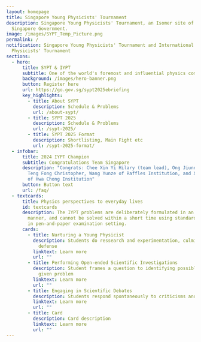 ```yaml
---
layout: homepage
title: Singapore Young Physicists' Tournament
description: Singapore Young Physicists' Tournament, an Isomer site of the
  Singapore Government.
image: /images/SYPT_Temp_Picture.png
permalink: /
notification: Singapore Young Physicists' Tournament and International Young
  Physicists' Tournament
sections:
  - hero:
      title: SYPT & IYPT
      subtitle: One of the world's foremost and influential physics competitions
      background: /images/hero-banner.png
      button: Register here
      url: https://go.gov.sg/sypt2025ebriefing
      key_highlights:
        - title: About SYPT
          description: Schedule & Problems
          url: /about-sypt/
        - title: SYPT 2025
          description: Schedule & Problems
          url: /sypt-2025/
        - title: SYPT 2025 Format
          description: Shortlisting, Main Fight etc
          url: /sypt-2025-format/
  - infobar:
      title: 2024 IYPT Champion
      subtitle: Congratulations Team Singapore
      description: "Congrats: Chee Xin Yi Hilary (team lead), Ong Jiunn Xiang, Tan
        Teng Fong Christopher, Wang Yunze of Raffles Institution, and Xu Kangyou
        of Hwa Chong Institution"
      button: Button text
      url: /faq/
  - textcards:
      title: Physics perspectives to everyday lives
      id: textcards
      description: The IYPT problems are deliberately formulated in an open-ended
        manner, and cannot be solved within a short time using standard methods
        in pen-and-paper examination setting.
      cards:
        - title: Nurturing a Young Physicist
          description: Students do ressearch and experimentation, culminating in an oral
            defense
          linktext: Learn more
          url: ""
        - title: Performing Open-ended Scientific Investigations
          description: Student frames a question to identifying possible solutions for a
            given problem
          linktext: Learn more
          url: ""
        - title: Engaging in Scientific Debates
          description: Students respond spontaneously to criticisms and counter-solutions
          linktext: Learn more
          url: ""
        - title: Card
          description: Card description
          linktext: Learn more
          url: ""
---
```

